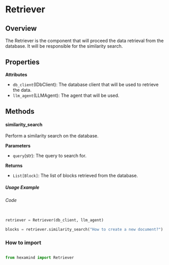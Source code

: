 # Retriever 

## Overview

The Retriever is the component that will proceed the data retrieval from the database. It will be responsible for the similarity search. 

## Properties

**Attributes**

- `db_client`(IDbClient): The database client that will be used to retrieve the data.
- `llm_agent`(LLMAgent): The agent that will be used. 

## Methods

#### similarity_search

Perform a similarity search on the database.

**Parameters**

- `query`(str): The query to search for.


**Returns**

- `List[Block]`: The list of blocks retrieved from the database.

##### Usage Example

###### Code

```py

retriever = Retriever(db_client, llm_agent)

blocks = retriever.similarity_search("How to create a new document?")

```

### How to import

```py

from hexamind import Retriever
```